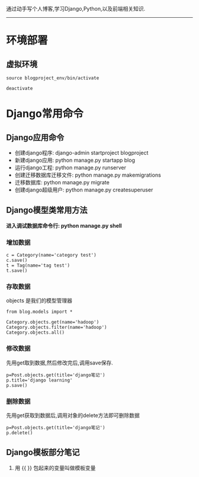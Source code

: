 
通过动手写个人博客,学习Django,Python,以及前端相关知识.

-----

# 环境部署

## 虚拟环境

```
source blogproject_env/bin/activate

deactivate
```

# Django常用命令
## Django应用命令

+ 创建django程序: django-admin startproject blogproject
+ 新建django应用: python manage.py startapp blog
+ 运行django工程: python manage.py runserver
+ 创建迁移数据库迁移文件: python manage.py makemigrations
+ 迁移数据库: python manage.py migrate
+ 创建django超级用户: python manage.py createsuperuser

## Django模型类常用方法

**进入调试数据库命令行: python manage.py shell**

### 增加数据
```
c = Category(name='category test')
c.save()
t = Tag(name='tag test')
t.save()
```
### 存取数据

objects 是我们的模型管理器

```
from blog.models import *

Category.objects.get(name='hadoop')
Category.objects.filter(name='hadoop')
Category.objects.all()

```

### 修改数据

先用get取到数据,然后修改完后,调用save保存.

```
p=Post.objects.get(title='django笔记')
p.title='django learning'
p.save()
```

### 删除数据

先用get获取到数据后,调用对象的delete方法即可删除数据
```
p=Post.objects.get(title='django笔记')
p.delete()
```

## Django模板部分笔记

1. 用 {{ }} 包起来的变量叫做模板变量

